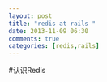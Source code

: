 ```yaml
---
layout: post
title: "redis at rails "
date: 2013-11-09 06:30
comments: true
categories: [redis,rails]
---
```

#认识Redis




